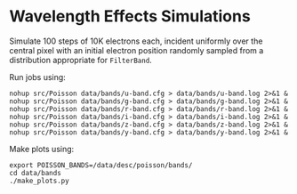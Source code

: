 # Wavelength Effects Simulations

Simulate 100 steps of 10K electrons each, incident uniformly over the central pixel
with an initial electron position randomly sampled from a distribution appropriate
for `FilterBand`.

Run jobs using:
```
nohup src/Poisson data/bands/u-band.cfg > data/bands/u-band.log 2>&1 &
nohup src/Poisson data/bands/g-band.cfg > data/bands/g-band.log 2>&1 &
nohup src/Poisson data/bands/r-band.cfg > data/bands/r-band.log 2>&1 &
nohup src/Poisson data/bands/i-band.cfg > data/bands/i-band.log 2>&1 &
nohup src/Poisson data/bands/z-band.cfg > data/bands/z-band.log 2>&1 &
nohup src/Poisson data/bands/y-band.cfg > data/bands/y-band.log 2>&1 &
```

Make plots using:
```
export POISSON_BANDS=/data/desc/poisson/bands/
cd data/bands
./make_plots.py
```
